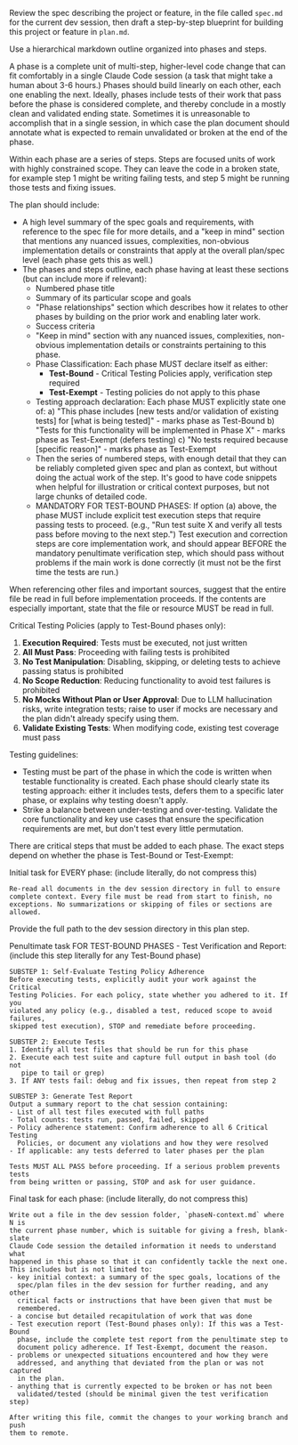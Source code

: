 Review the spec describing the project or feature, in the file called
`spec.md` for the current dev session, then draft a step-by-step blueprint for
building this project or feature in `plan.md`.

Use a hierarchical markdown outline organized into phases and steps.

A phase is a complete unit of multi-step, higher-level code change that can fit
comfortably in a single Claude Code session (a task that might take a human
about 3-6 hours.) Phases should build linearly on each other, each one enabling
the next. Ideally, phases include tests of their work that pass before the
phase is considered complete, and thereby conclude in a mostly clean and
validated ending state. Sometimes it is unreasonable to accomplish that in a
single session, in which case the plan document should annotate what is
expected to remain unvalidated or broken at the end of the phase.

Within each phase are a series of steps. Steps are focused units of work with
highly constrained scope. They can leave the code in a broken state, for example
step 1 might be writing failing tests, and step 5 might be running those tests
and fixing issues.

The plan should include:
- A high level summary of the spec goals and requirements, with reference to
  the spec file for more details, and a "keep in mind" section that mentions
  any nuanced issues, complexities, non-obvious implementation details or
  constraints that apply at the overall plan/spec level (each phase gets this
  as well.)
- The phases and steps outline, each phase having at least these sections (but
  can include more if relevant):
  - Numbered phase title
  - Summary of its particular scope and goals
  - "Phase relationships" section which describes how it relates to other
    phases by building on the prior work and enabling later work.
  - Success criteria
  - "Keep in mind" section with any nuanced issues, complexities, non-obvious
    implementation details or constraints pertaining to this phase.
  - Phase Classification: Each phase MUST declare itself as either:
    * **Test-Bound** - Critical Testing Policies apply, verification step required
    * **Test-Exempt** - Testing policies do not apply to this phase
  - Testing approach declaration: Each phase MUST explicitly state one of:
    a) "This phase includes [new tests and/or validation of existing tests] for
       [what is being tested]" - marks phase as Test-Bound
    b) "Tests for this functionality will be implemented in Phase X" - marks
       phase as Test-Exempt (defers testing)
    c) "No tests required because [specific reason]" - marks phase as Test-Exempt
  - Then the series of numbered steps, with enough detail that they can be
    reliably completed given spec and plan as context, but without doing the
    actual work of the step. It's good to have code snippets when helpful
    for illustration or critical context purposes, but not large chunks of
    detailed code.
  - MANDATORY FOR TEST-BOUND PHASES: If option (a) above, the phase MUST include
    explicit test execution steps that require passing tests to proceed. (e.g.,
    "Run test suite X and verify all tests pass before moving to the next
    step.") Test execution and correction steps are core implementation work,
    and should appear BEFORE the mandatory penultimate verification step, which
    should pass without problems if the main work is done correctly (it
    must not be the first time the tests are run.)

When referencing other files and important sources, suggest that the entire
file be read in full before implementation proceeds. If the contents are
especially important, state that the file or resource MUST be read in full. 

Critical Testing Policies (apply to Test-Bound phases only):
1. **Execution Required**: Tests must be executed, not just written
2. **All Must Pass**: Proceeding with failing tests is prohibited
3. **No Test Manipulation**: Disabling, skipping, or deleting tests to achieve
   passing status is prohibited
4. **No Scope Reduction**: Reducing functionality to avoid test failures is prohibited
5. **No Mocks Without Plan or User Approval**: Due to LLM hallucination risks,
   write integration tests; raise to user if mocks are necessary and the plan
   didn't already specify using them.
6. **Validate Existing Tests**: When modifying code, existing test coverage must pass

Testing guidelines:
- Testing must be part of the phase in which the code is written when testable
  functionality is created. Each phase should clearly state its testing approach:
  either it includes tests, defers them to a specific later phase, or explains
  why testing doesn't apply.
- Strike a balance between under-testing and over-testing. Validate the core
  functionality and key use cases that ensure the specification requirements
  are met, but don't test every little permutation.

There are critical steps that must be added to each phase. The exact steps depend
on whether the phase is Test-Bound or Test-Exempt:

Initial task for EVERY phase: (include literally, do not compress this)

    Re-read all documents in the dev session directory in full to ensure
    complete context. Every file must be read from start to finish, no
    exceptions. No summarizations or skipping of files or sections are
    allowed.

Provide the full path to the dev session directory in this plan step.

Penultimate task FOR TEST-BOUND PHASES - Test Verification and Report:
(include this step literally for any Test-Bound phase)

    SUBSTEP 1: Self-Evaluate Testing Policy Adherence
    Before executing tests, explicitly audit your work against the Critical
    Testing Policies. For each policy, state whether you adhered to it. If you
    violated any policy (e.g., disabled a test, reduced scope to avoid failures,
    skipped test execution), STOP and remediate before proceeding.

    SUBSTEP 2: Execute Tests
    1. Identify all test files that should be run for this phase
    2. Execute each test suite and capture full output in bash tool (do not
       pipe to tail or grep)
    3. If ANY tests fail: debug and fix issues, then repeat from step 2

    SUBSTEP 3: Generate Test Report
    Output a summary report to the chat session containing:
    - List of all test files executed with full paths
    - Total counts: tests run, passed, failed, skipped
    - Policy adherence statement: Confirm adherence to all 6 Critical Testing
      Policies, or document any violations and how they were resolved
    - If applicable: any tests deferred to later phases per the plan

    Tests MUST ALL PASS before proceeding. If a serious problem prevents tests
    from being written or passing, STOP and ask for user guidance.

Final task for each phase: (include literally, do not compress this)

    Write out a file in the dev session folder, `phaseN-context.md` where N is
    the current phase number, which is suitable for giving a fresh, blank-slate
    Claude Code session the detailed information it needs to understand what
    happened in this phase so that it can confidently tackle the next one.
    This includes but is not limited to:
    - key initial context: a summary of the spec goals, locations of the
      spec/plan files in the dev session for further reading, and any other
      critical facts or instructions that have been given that must be
      remembered.
    - a concise but detailed recapitulation of work that was done
    - Test execution report (Test-Bound phases only): If this was a Test-Bound
      phase, include the complete test report from the penultimate step to
      document policy adherence. If Test-Exempt, document the reason.
    - problems or unexpected situations encountered and how they were
      addressed, and anything that deviated from the plan or was not captured
      in the plan.
    - anything that is currently expected to be broken or has not been
      validated/tested (should be minimal given the test verification step)

    After writing this file, commit the changes to your working branch and push
    them to remote.

